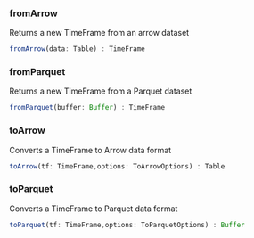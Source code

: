 ### fromArrow

Returns a new TimeFrame from an arrow dataset

```typescript
fromArrow(data: Table) : TimeFrame
```

### fromParquet

Returns a new TimeFrame from a Parquet dataset

```typescript
fromParquet(buffer: Buffer) : TimeFrame
```

### toArrow

Converts a TimeFrame to Arrow data format

```typescript
toArrow(tf: TimeFrame,options: ToArrowOptions) : Table
```

### toParquet

Converts a TimeFrame to Parquet data format

```typescript
toParquet(tf: TimeFrame,options: ToParquetOptions) : Buffer
```